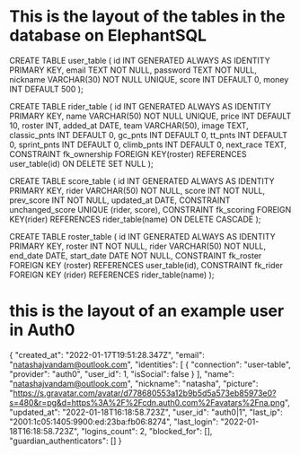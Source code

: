 # This is the layout of the tables in the database on ElephantSQL

CREATE TABLE user_table (
	id INT GENERATED ALWAYS AS IDENTITY PRIMARY KEY,
	email TEXT NOT NULL, 
	password TEXT NOT NULL,
	nickname VARCHAR(30) NOT NULL UNIQUE,
	score INT DEFAULT 0,
	money INT DEFAULT 500
); 

CREATE TABLE rider_table (
	id INT GENERATED ALWAYS AS IDENTITY PRIMARY KEY,
	name VARCHAR(50) NOT NULL UNIQUE,
	price INT DEFAULT 10, 
	roster INT,
	added_at DATE,
	team VARCHAR(50),
	image TEXT,
	classic_pnts INT DEFAULT 0,
	gc_pnts INT DEFAULT 0,
	tt_pnts INT DEFAULT 0,
	sprint_pnts INT DEFAULT 0,
	climb_pnts INT DEFAULT 0,
	next_race TEXT,
	CONSTRAINT fk_ownership
		FOREIGN KEY(roster)
			REFERENCES user_table(id)
			ON DELETE SET NULL
);

CREATE TABLE score_table (
	id INT GENERATED ALWAYS AS IDENTITY PRIMARY KEY,
	rider VARCHAR(50) NOT NULL, 
	score INT NOT NULL,
	prev_score INT NOT NULL,
	updated_at DATE,
	CONSTRAINT unchanged_score
		UNIQUE (rider, score),
	CONSTRAINT fk_scoring
		FOREIGN KEY(rider)
			REFERENCES rider_table(name)
			ON DELETE CASCADE
);

CREATE TABLE roster_table (
	id INT GENERATED ALWAYS AS IDENTITY PRIMARY KEY,
  roster INT NOT NULL,
	rider VARCHAR(50) NOT NULL,
	end_date DATE,
	start_date DATE NOT NULL,
	CONSTRAINT fk_roster
		FOREIGN KEY (roster)
			REFERENCES user_table(id),
	CONSTRAINT fk_rider
		FOREIGN KEY (rider)
			REFERENCES rider_table(name)
);

# this is the layout of an example user in Auth0

{
    "created_at": "2022-01-17T19:51:28.347Z",
    "email": "natashajvandam@outlook.com",
    "identities": [
        {
            "connection": "user-table",
            "provider": "auth0",
            "user_id": 1,
            "isSocial": false
        }
    ],
    "name": "natashajvandam@outlook.com",
    "nickname": "natasha",
    "picture": "https://s.gravatar.com/avatar/d778680553a12b9b5d5a573eb85973e0?s=480&r=pg&d=https%3A%2F%2Fcdn.auth0.com%2Favatars%2Fna.png",
    "updated_at": "2022-01-18T16:18:58.723Z",
    "user_id": "auth0|1",
    "last_ip": "2001:1c05:1405:9900:ed:23ba:fb06:8274",
    "last_login": "2022-01-18T16:18:58.723Z",
    "logins_count": 2,
    "blocked_for": [],
    "guardian_authenticators": []
}